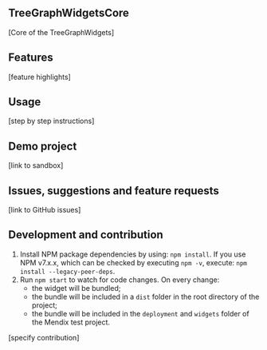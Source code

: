 ## TreeGraphWidgetsCore

[Core of the TreeGraphWidgets]

## Features

[feature highlights]

## Usage

[step by step instructions]

## Demo project

[link to sandbox]

## Issues, suggestions and feature requests

[link to GitHub issues]

## Development and contribution

1. Install NPM package dependencies by using: `npm install`. If you use NPM v7.x.x, which can be checked by executing
   `npm -v`, execute: `npm install --legacy-peer-deps`.
1. Run `npm start` to watch for code changes. On every change:
    - the widget will be bundled;
    - the bundle will be included in a `dist` folder in the root directory of the project;
    - the bundle will be included in the `deployment` and `widgets` folder of the Mendix test project.

[specify contribution]
